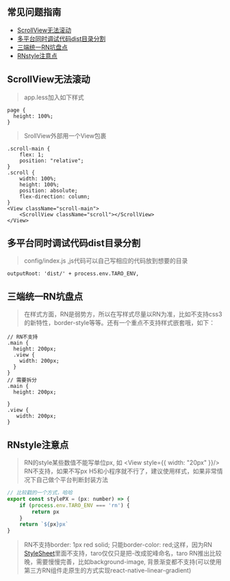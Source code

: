 ## 常见问题指南
- [ScrollView无法滚动](#ScrollView无法滚动)
- [多平台同时调试代码dist目录分割](#多平台同时调试代码dist目录分割)
- [三端统一RN坑盘点](#三端统一RN坑盘点)
- [RNstyle注意点](#RNstyle注意点)

## ScrollView无法滚动

> app.less加入如下样式


```
page {
  height: 100%;
}
```

> SrollView外部用一个View包裹


```
.scroll-main {
    flex: 1;
    position: "relative";
}
.scroll {
    width: 100%;
    height: 100%;
    position: absolute;
    flex-direction: column;
}
<View className="scroll-main">
    <ScrollView className="scroll"></ScrollView>
</View>
```

## 多平台同时调试代码dist目录分割

> config/index.js ,js代码可以自己写相应的代码放到想要的目录

```
outputRoot: 'dist/' + process.env.TARO_ENV,
```

## 三端统一RN坑盘点

> 在样式方面，RN是弱势方，所以在写样式尽量以RN为准，比如不支持css3的新特性，border-style等等。还有一个重点不支持样式嵌套哦，如下：

```
// RN不支持
.main {
  height: 200px;
  .view {
    width: 200px;
  }
}
// 需要拆分
.main {
  height: 200px;
  
}
.view {
   width: 200px;
}

```

## RNstyle注意点

> RN的style某些数值不能写单位px, 如 <View style={{ width: "20px" }}/> RN不支持，如果不写px H5和小程序就不行了，建议使用样式，如果非常情况下自己做个平台判断封装方法

```javascript
// 比较戳的一个方式，哈哈
export const stylePX = (px: number) => {
    if (process.env.TARO_ENV === 'rn') {
        return px
    }
    return `${px}px`
}
```

> RN不支持border: 1px red solid;  只能border-color: red;这样，因为RN [StyleSheet](https://reactnative.dev/docs/0.66/stylesheet)里面不支持，taro仅仅只是把-改成驼峰命名，taro RN推出比较晚，需要慢慢完善，比如background-image, 背景渐变都不支持(可以使用第三方RN组件走原生的方式实现react-native-linear-gradient)



